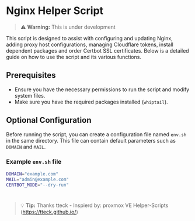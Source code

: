 # Nginx Helper Script

> :warning: **Warning:** This is under development

This script is designed to assist with configuring and updating Nginx, adding proxy host configurations, managing Cloudflare tokens, install dependent packages and order Certbot SSL certificates.
Below is a detailed guide on how to use the script and its various functions.

## Prerequisites

- Ensure you have the necessary permissions to run the script and modify system files.
- Make sure you have the required packages installed (`whiptail`).

## Optional Configuration

Before running the script, you can create a configuration file named `env.sh` in the same directory. This file can contain default parameters such as `DOMAIN` and `MAIL`.

### Example `env.sh` file
```bash
DOMAIN="example.com"
MAIL="admin@example.com"
CERTBOT_MODE="--dry-run"
```

#
> :bulb: **Tip:** Thanks tteck -
Inspierd by: proxmox VE Helper-Scripts (https://tteck.github.io/)
